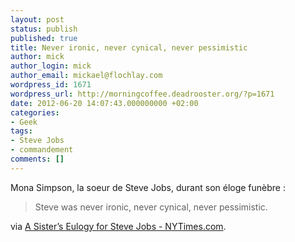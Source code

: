 ```yaml
---
layout: post
status: publish
published: true
title: Never ironic, never cynical, never pessimistic
author: mick
author_login: mick
author_email: mickael@flochlay.com
wordpress_id: 1671
wordpress_url: http://morningcoffee.deadrooster.org/?p=1671
date: 2012-06-20 14:07:43.000000000 +02:00
categories:
- Geek
tags:
- Steve Jobs
- commandement
comments: []
---
```

Mona Simpson, la soeur de Steve Jobs, durant son éloge funèbre :
<blockquote>Steve was never ironic, never cynical, never pessimistic.</blockquote>
via <a href="http://www.nytimes.com/2011/10/30/opinion/mona-simpsons-eulogy-for-steve-jobs.html?_r=1&amp;pagewanted=all">A Sister’s Eulogy for Steve Jobs - NYTimes.com</a>.
